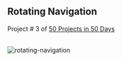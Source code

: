 ## Rotating Navigation
Project # 3 of [50 Projects in 50 Days](https://50projects50days.com/) <br><br>

![rotating-navigation](docs/03-rotating-navigation.gif)

<!-- <img src="./docs/03-rotating-navigation.gif" alt="rotating-navigation" width="500"/> -->
